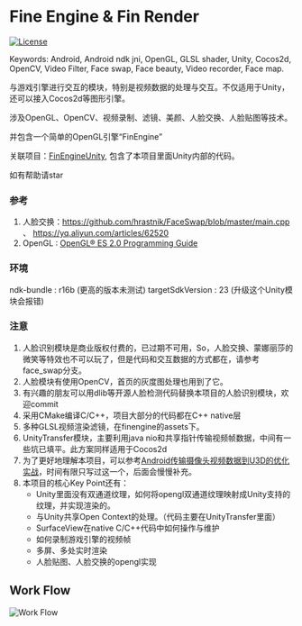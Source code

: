 # Fine Engine & Fin Render 
[![License](LICENSES/GPL-blue.svg)](LICENSES/gpl-2.0.md)

Keywords: Android, Android ndk jni, OpenGL, GLSL shader, Unity, Cocos2d, OpenCV, Video Filter, Face swap, Face beauty, Video recorder, Face map.

与游戏引擎进行交互的模块，特别是视频数据的处理与交互。不仅适用于Unity，还可以接入Cocos2d等图形引擎。

涉及OpenGL、OpenCV、视频录制、滤镜、美颜、人脸交换、人脸贴图等技术。

并包含一个简单的OpenGL引擎“FinEngine”

关联项目：[FinEngineUnity](https://github.com/ifinver/FinEngineUnity), 包含了本项目里面Unity内部的代码。

如有帮助请star

### 参考
1. 人脸交换：https://github.com/hrastnik/FaceSwap/blob/master/main.cpp 、 https://yq.aliyun.com/articles/62520
1. OpenGL : [OpenGL® ES 2.0 Programming Guide](https://download.csdn.net/download/oldwhy/9262285)
### 环境
ndk-bundle : r16b (更高的版本未测试)
targetSdkVersion : 23 (升级这个Unity模块会报错)
### 注意
1. 人脸识别模块是商业版权付费的，已过期不可用，So，人脸交换、蒙娜丽莎的微笑等特效也不可以玩了，但是代码和交互数据的方式都在，请参考face_swap分支。
1. 人脸模块有使用OpenCV，首页的灰度图处理也用到了它。
1. 有兴趣的朋友可以用dlib等开源人脸检测代码替换本项目的人脸识别模块，欢迎commit
1. 采用CMake编译C/C++，项目大部分的代码都在C++ native层
1. 多种GLSL视频渲染滤镜，在finengine的assets下。
1. UnityTransfer模块，主要利用java nio和共享指针传输视频帧数据，中间有一些坑已填平。此方案同样适用于Cocos2d
1. 为了更好地理解本项目，可以参考[Android传输摄像头视频数据到U3D的优化实战](https://www.jianshu.com/p/0df7700b9fb7)，时间有限只写过这一个，后面会慢慢补充。
1. 本项目的核心Key Point还有：
    - Unity里面没有双通道纹理，如何将opengl双通道纹理映射成Unity支持的纹理，并实现渲染的。
    - 与Unity共享Open Context的处理。（代码主要在UnityTransfer里面）
    - SurfaceView在native C/C++代码中如何操作与维护
    - 如何录制游戏引擎的视频帧
    - 多屏、多处实时渲染
    - 人脸贴图、人脸交换的opengl实现
## Work Flow
![Work Flow](/workflow.png)
